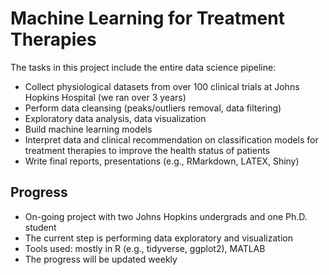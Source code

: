 # Machine Learning for Treatment Therapies

The tasks in this project include the entire data science pipeline:

- Collect physiological datasets from over 100 clinical trials at Johns Hopkins Hospital (we ran over 3 years)
- Perform data cleansing (peaks/outliers removal, data filtering)
- Exploratory data analysis, data visualization
- Build machine learning models 
- Interpret data and clinical recommendation on classification models for treatment therapies to improve the health status of patients
- Write final reports, presentations (e.g., RMarkdown, LATEX, Shiny)

## Progress
- On-going project with two Johns Hopkins undergrads and one Ph.D. student
- The current step is performing data exploratory and visualization
- Tools used: mostly in R (e.g., tidyverse, ggplot2), MATLAB
- The progress will be updated weekly
